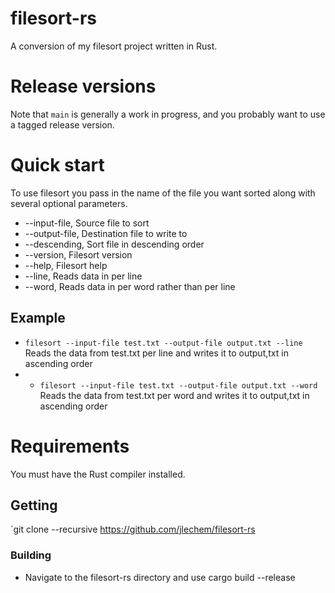 # filesort-rs
A conversion of my filesort project written in Rust.


# Release versions

Note that `main` is generally a work in progress, and you probably want to use a tagged release version.

# Quick start
To use filesort you pass in the name of the file you want sorted along with several optional parameters.

* --input-file,       Source file to sort
* --output-file,      Destination file to write to
* --descending,       Sort file in descending order
* --version,          Filesort version
* --help,             Filesort help
* --line,             Reads data in per line
* --word,             Reads data in per word rather than per line

## Example
* `filesort --input-file test.txt --output-file output.txt --line` Reads the data from test.txt per line and writes it to output,txt in ascending order
* * `filesort --input-file test.txt --output-file output.txt --word` Reads the data from test.txt per word and writes it to output,txt in ascending order

# Requirements
You must have the Rust compiler installed.

## Getting
`git clone --recursive https://github.com/jlechem/filesort-rs

### Building
* Navigate to the filesort-rs directory and use cargo build --release

